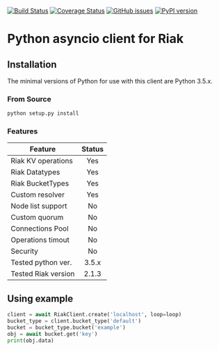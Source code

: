 [![Build Status](https://travis-ci.org/rambler-digital-solutions/aioriak.svg?branch=master)](https://travis-ci.org/rambler-digital-solutions/aioriak)
[![Coverage Status](https://coveralls.io/repos/github/rambler-digital-solutions/aioriak/badge.svg?branch=master)](https://coveralls.io/github/rambler-digital-solutions/aioriak?branch=master)
[![GitHub issues](https://img.shields.io/github/issues/rambler-digital-solutions/aioriak.svg)](https://github.com/rambler-digital-solutions/aioriak/issues)
[![PyPI version](https://badge.fury.io/py/aioriak.svg)](https://badge.fury.io/py/aioriak)
# Python asyncio client for Riak #

## Installation ##
The minimal versions of Python for use with this client are Python 3.5.x.

### From Source ###

```bash
python setup.py install
```

### Features ###

| Feature            | Status|
|--------------------|:-----:|
| Riak KV operations |  Yes  |
| Riak Datatypes     |  Yes  |
| Riak BucketTypes   |  Yes  |
| Custom resolver    |  Yes  |
| Node list support  |   No  |
| Custom quorum      |   No  |
| Connections Pool   |   No  |
| Operations timout  |   No  |
| Security           |   No  |
| Tested python ver. | 3.5.x |
| Tested Riak version| 2.1.3 |


## Using example ##

```python
client = await RiakClient.create('localhost', loop=loop)
bucket_type = client.bucket_type('default')
bucket = bucket_type.bucket('example')
obj = await bucket.get('key')
print(obj.data)
```
